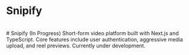 # Snipify
<br># Snipify (In Progress)
Short-form video platform built with Next.js and TypeScript. Core features include user authentication, aggressive media upload, and reel previews. Currently under development.

